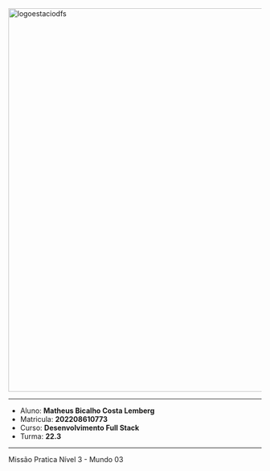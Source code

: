 <img width="762" alt="logoestaciodfs" src="https://user-images.githubusercontent.com/104142117/204535322-571ae0a5-b475-4441-83b2-06ba02d9930d.png">

---

- Aluno: **Matheus Bicalho Costa Lemberg**
- Matricula: **202208610773**
- Curso: **Desenvolvimento Full Stack**
- Turma: **22.3**
---

Missão Pratica Nível 3 - Mundo 03

## 